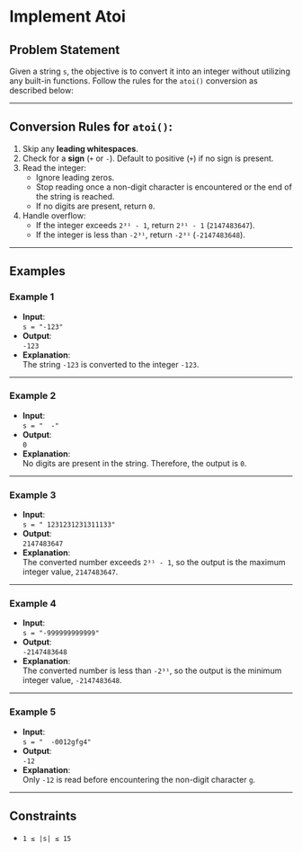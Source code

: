 # Implement Atoi

## Problem Statement

Given a string `s`, the objective is to convert it into an integer without utilizing any built-in functions. Follow the rules for the `atoi()` conversion as described below:

---

## Conversion Rules for `atoi()`:

1. Skip any **leading whitespaces**.
2. Check for a **sign** (`+` or `-`). Default to positive (`+`) if no sign is present.
3. Read the integer:
   - Ignore leading zeros.
   - Stop reading once a non-digit character is encountered or the end of the string is reached.
   - If no digits are present, return `0`.
4. Handle overflow:
   - If the integer exceeds `2³¹ - 1`, return `2³¹ - 1` (`2147483647`).
   - If the integer is less than `-2³¹`, return `-2³¹` (`-2147483648`).

---

## Examples

### Example 1
- **Input**:  
  `s = "-123"`
- **Output**:  
  `-123`
- **Explanation**:  
  The string `-123` is converted to the integer `-123`.

---

### Example 2
- **Input**:  
  `s = "  -"`
- **Output**:  
  `0`
- **Explanation**:  
  No digits are present in the string. Therefore, the output is `0`.

---

### Example 3
- **Input**:  
  `s = " 1231231231311133"`
- **Output**:  
  `2147483647`
- **Explanation**:  
  The converted number exceeds `2³¹ - 1`, so the output is the maximum integer value, `2147483647`.

---

### Example 4
- **Input**:  
  `s = "-999999999999"`
- **Output**:  
  `-2147483648`
- **Explanation**:  
  The converted number is less than `-2³¹`, so the output is the minimum integer value, `-2147483648`.

---

### Example 5
- **Input**:  
  `s = "  -0012gfg4"`
- **Output**:  
  `-12`
- **Explanation**:  
  Only `-12` is read before encountering the non-digit character `g`.

---

## Constraints
- `1 ≤ |s| ≤ 15`

